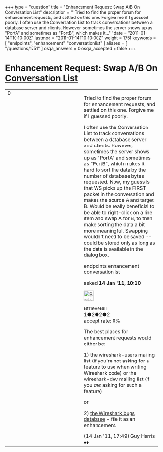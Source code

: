 +++
type = "question"
title = "Enhancement Request: Swap A/B On Conversation List"
description = '''Tried to find the proper forum for enhancement requests, and settled on this one. Forgive me if I guessed poorly. I often use the Conversation List to track conversations between a database server and clients. However, sometimes the server shows up as &quot;PortA&quot; and sometimes as &quot;PortB&quot;, which makes it...'''
date = "2011-01-14T10:10:00Z"
lastmod = "2011-01-14T10:10:00Z"
weight = 1751
keywords = [ "endpoints", "enhancement", "conversationlist" ]
aliases = [ "/questions/1751" ]
osqa_answers = 0
osqa_accepted = false
+++

<div class="headNormal">

# [Enhancement Request: Swap A/B On Conversation List](/questions/1751/enhancement-request-swap-ab-on-conversation-list)

</div>

<div id="main-body">

<div id="askform">

<table id="question-table" style="width:100%;"><colgroup><col style="width: 50%" /><col style="width: 50%" /></colgroup><tbody><tr class="odd"><td style="width: 30px; vertical-align: top"><div class="vote-buttons"><div id="post-1751-score" class="post-score" title="current number of votes">0</div><div id="favorite-count" class="favorite-count"></div></div></td><td><div id="item-right"><div class="question-body"><p>Tried to find the proper forum for enhancement requests, and settled on this one. Forgive me if I guessed poorly.</p><p>I often use the Conversation List to track conversations between a database server and clients. However, sometimes the server shows up as "PortA" and sometimes as "PortB", which makes it hard to sort the data by the number of database bytes requested. Now, my guess is that WS picks up the FIRST packet in the conversation and makes the source A and target B. Would be really beneficial to be able to right-click on a line item and swap A for B, to then make sorting the data a bit more meaningful. Swapping wouldn't need to be saved -- could be stored only as long as the data is available in the dialog box.</p></div><div id="question-tags" class="tags-container tags">endpoints enhancement conversationlist</div><div id="question-controls" class="post-controls"></div><div class="post-update-info-container"><div class="post-update-info post-update-info-user"><p>asked <strong>14 Jan '11, 10:10</strong></p><img src="https://secure.gravatar.com/avatar/a049f24820d77d7b560a4f67f02541b4?s=32&amp;d=identicon&amp;r=g" class="gravatar" width="32" height="32" alt="BtrieveBill&#39;s gravatar image" /><p>BtrieveBill<br />
<span class="score" title="1 reputation points">1</span><span title="2 badges"><span class="badge1">●</span><span class="badgecount">2</span></span><span title="2 badges"><span class="silver">●</span><span class="badgecount">2</span></span><span title="2 badges"><span class="bronze">●</span><span class="badgecount">2</span></span><br />
<span class="accept_rate" title="Rate of the user&#39;s accepted answers">accept rate:</span> <span title="BtrieveBill has no accepted answers">0%</span></p></div></div><div id="comments-container-1751" class="comments-container"><span id="1756"></span><div id="comment-1756" class="comment"><div id="post-1756-score" class="comment-score"></div><div class="comment-text"><p>The best places for enhancement requests would either be:</p><p>1) the wireshark-users mailing list (if you're not asking for a feature to use when writing Wireshark code) or the wireshark-dev mailing list (if you <em>are</em> asking for such a feature)</p><p>or</p><p>2) <a href="http://bugs.wireshark.org">the Wireshark bugs database</a> - file it as an enhancement.</p></div><div id="comment-1756-info" class="comment-info"><span class="comment-age">(14 Jan '11, 17:49)</span> Guy Harris ♦♦</div></div></div><div id="comment-tools-1751" class="comment-tools"></div><div class="clear"></div><div id="comment-1751-form-container" class="comment-form-container"></div><div class="clear"></div></div></td></tr></tbody></table>

</div>

</div>

